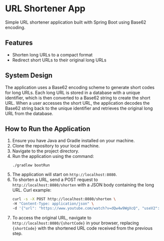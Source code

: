 # URL Shortener App
Simple URL shortener application built with Spring Boot using Base62 encoding.

## Features
- Shorten long URLs to a compact format
- Redirect short URLs to their original long URLs

## System Design
The application uses a Base62 encoding scheme to generate short codes for long URLs. Each long URL is stored in a database with a unique identifier, which is then converted to a Base62 string to create the short URL. When a user accesses the short URL, the application decodes the Base62 string back to the unique identifier and retrieves the original long URL from the database.

## How to Run the Application
1. Ensure you have Java and Gradle installed on your machine.
2. Clone the repository to your local machine.
3. Navigate to the project directory.
4. Run the application using the command:
   ```
   ./gradlew bootRun
   ```
5. The application will start on `http://localhost:8080`.
6. To shorten a URL, send a POST request to `http://localhost:8080/shorten` with a JSON body containing the long URL. Curl example:
   ```bash
   curl -s -X POST http://localhost:8080/shorten \
   -H "Content-Type: application/json" \
   -d '{"url": "https://www.youtube.com/watch?v=dQw4w9WgXcQ", "useV2": true}' 
   ```
7. To access the original URL, navigate to `http://localhost:8080/{shortCode}` in your browser, replacing `{shortCode}` with the shortened URL code received from the previous step.
  